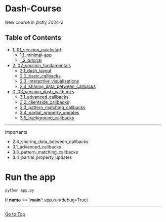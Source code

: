 # Dash-Course

New course in plotly 2024-2

## Table of Contents

- <a href='#1'>1. 01_seccion_quickstart </a>
    - <a href='#1.1'> 1.1_minimal-app </a>
    - <a href='#1.2'> 1.2_tutorial </a>
- <a href='#2'>2. 02_seccion_fundamentals</a>
    - <a href='#2.1'> 2.1_dash_layout </a>
    - <a href='#2.2'> 2.2_basic_callbacks </a>
    - <a href='#2.3'> 2.3_interactive_visualizations </a>
    - <a href='#2.4'> 2.4_sharing_data_between_callbacks </a>
- <a href='#3'>3. 03_seccion_dash_callbacks </a>
    - <a href='#3.1'> 3.1_advanced_callbacks </a>
    - <a href='#3.2'> 3.2_clientside_callbacks </a>
    - <a href='#3.3'> 3.3_pattern_matching_callbacks </a>
    - <a href='#3.4'> 3.4_partial_property_updates </a>
    - <a href='#3.5'> 3.5_background_callbacks </a>


<hr>

Importants 

- 2.4_sharing_data_between_callbacks
- 3.1_advanced_callbacks
- 3.3_pattern_matching_callbacks
- 3.4_partial_property_updates

# Run the app

```bash
python app.py
```

if __name__ == '__main__':
    app.run(debug=True)

<hr>

[Go to Top](#Table-of-Contents)